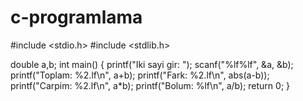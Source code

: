 # c-programlama

#include <stdio.h>
#include <stdlib.h>

double a,b;
int main()
{
    printf("Iki sayi gir: ");
    scanf("%lf%lf", &a, &b);
    printf("Toplam: %2.lf\n", a+b);
    printf("Fark: %2.lf\n", abs(a-b));
    printf("Carpim: %2.lf\n", a*b);
    printf("Bolum: %lf\n", a/b);
    return 0;
}
